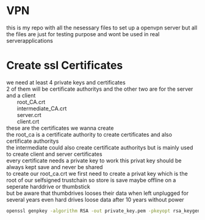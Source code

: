 # VPN
this is my repo with all the nesessary files to set up a openvpn server but all the files are just for testing purpose and wont be used in real serverapplications

# Create ssl Certificates
we need at least 4 private keys and certificates  
2 of them will be certificate authoritys and the other two are for the server and a client  
&emsp;&emsp;root_CA.crt  
&emsp;&emsp;intermediate_CA.crt  
&emsp;&emsp;server.crt  
&emsp;&emsp;client.crt  
these are the certificates we wanna create  
the root_ca is a certificate authority to create certificates and also certificate authoritys  
the intermediate could also create certificate authoritys but is mainly used to create client and server certificates  
every certificate needs a private key to work this privat key should be always kept save and never be shared  
to create our root_ca.crt we first need to create a privat key which is the root of our selfsigned trustchain so store is save maybe offline on a seperate harddrive or thumbstick  
but be aware that thumbdrives looses their data when left unplugged for several years even hard drives loose data after 10 years without power  
```bash
openssl genpkey -algorithm RSA -out private_key.pem -pkeyopt rsa_keygen_bits:4096
```
